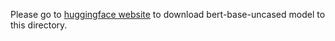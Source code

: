 Please go to [huggingface website](https://huggingface.co/models) to download  bert-base-uncased model to this directory.